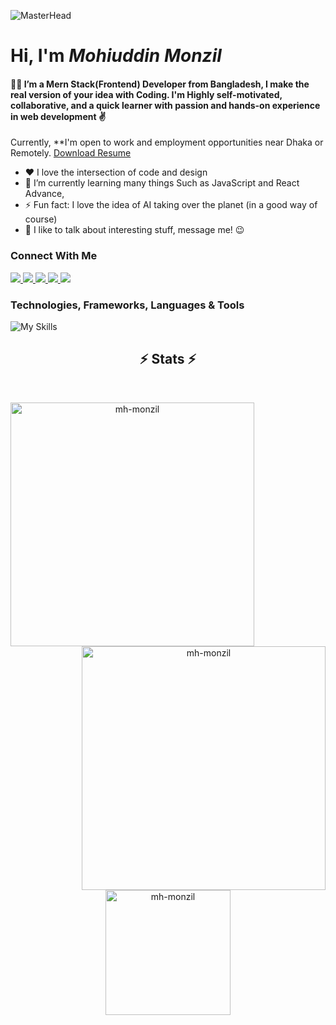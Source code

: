 ![MasterHead](https://i.ibb.co/W2HtZw8/banner-for-github.png)


# Hi, I'm **_Mohiuddin Monzil_**

#### 👨‍💻 I’m a Mern Stack(Frontend) Developer from Bangladesh,  I make the real version of your idea with Coding. I'm Highly self-motivated, collaborative, and a quick learner with passion and hands-on experience in web development ✌️

Currently, **I'm open to work and employment opportunities near Dhaka or Remotely. [Download Resume](https://drive.google.com/file/d/1k3GHSUrIgrigw6lOwa7QHofJqc3_NH94/view?usp=sharing)

- ❤️ I love the intersection of code and design
- 🌱 I’m currently learning many things Such as JavaScript and React Advance,
- ⚡ Fun fact: I love the idea of AI taking over the planet (in a good way of course)
- 💬 I like to talk about interesting stuff, message me! 😉


### Connect With Me

<a href="mailto:tahfeezmizan@gmail.com">
    <img src="https://img.shields.io/badge/Email_me-323330?style=for-the-badge&logo=Gmail&logoColor=white" />
</a>
<a href="https://tahfeezmizan.github.io//">
   <img src="https://img.shields.io/badge/Portfolio-323330?style=for-the-badge&logo=Google-Chrome&logoColor=white" />
</a>
 <a href="https://www.linkedin.com/in//tahfeezmizan/">
       <img src="https://img.shields.io/badge/Linkedin-323330?style=for-the-badge&logo=linkedin&logoColor=white" />
    </a>
<a href="https://twitter.com/tahfeezmizan">
       <img src="https://img.shields.io/badge/Twitter-323330?style=for-the-badge&logo=twitter&logoColor=white" />
    </a>
 <a href="https://www.facebook.com/tahfeezmizan/">
       <img src="https://img.shields.io/badge/Facebook-323330?style=for-the-badge&logo=facebook&logoColor=white" />
    </a>
 

<br  />


### Technologies, Frameworks, Languages & Tools

![My Skills](https://skillicons.dev/icons?i=html,css,js,c,bootstrap,tailwind,react,nextjs,mongodb,nodejs,expressjs,vscode,git,firebase,figma,github,vercel,netlify,stripe,npm&perline=14)


<h2 align="center">⚡ Stats ⚡</h2>
<br>
<p align=center>
  <div align=center>
    <a href="https://github.com/denvercoder1/github-readme-streak-stats" title="Go to Source">
      <img align="left" width=390 src="https://streak-stats.demolab.com/?user=mh-monzil&theme=react&border=61dafb&hide_border=true" alt="mh-monzil" />
    </a>
    <a href="https://github.com/anuraghazra/github-readme-stats" title="Go to Source">
      <img align="right" width=390 src="https://github-readme-stats.vercel.app/api?username=mh-monzil&show_icons=true&theme=react&border_color=61dafb&hide_border=true" alt="mh-monzil" />
    </a>
  </div>
  <br><br><br><br><br><br><br><br><br>
  <div align=center>
    <a href="https://github.com/anuraghazra/github-readme-stats">
      <img height=200 align="center" src="https://github-readme-stats.vercel.app/api/top-langs/?username=mh-monzil&hide=Cuda&title_color=61dafb&text_color=ffffff&icon_color=61dafb&bg_color=20232a&langs_count=8&layout=compact&border_color=61dafb&hide_border=true&size_weight=0.5&count_weight=0.5" alt="mh-monzil" />
    </a>
  </div>
</p>
